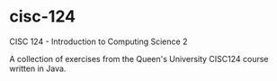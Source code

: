 # cisc-124
 CISC 124 - Introduction to Computing Science 2

A collection of exercises from the Queen's University CISC124 course written in Java. 
